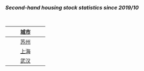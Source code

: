 ### ***Second-hand housing stock statistics since 2019/10***
<br>

| &nbsp;&nbsp;&nbsp;&nbsp;&nbsp;&nbsp;&nbsp;&nbsp;&nbsp;[城市](README.md)&nbsp;&nbsp;&nbsp;&nbsp;&nbsp;&nbsp;&nbsp;&nbsp;&nbsp; |
| :-: | 
| [苏州](Suzhou_Stock.md)|
| [上海](Shanghai_Stock.md) |
| [武汉](Wuhan_Stock.md) |
